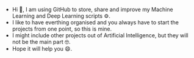 - Hi 👋, I am using GitHub to store, share and improve my Machine Learning and Deep Learning scripts ⚙.
- I like to have everthing organised and you always have to start the projects from one point, so this is mine.
- I might include other projects out of Artificial Intelligence, but they will not be the main part 🤓.
- Hope it will help you 😄.
